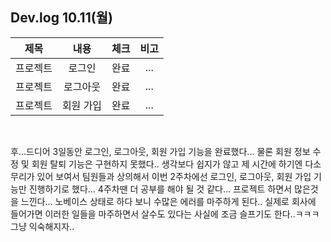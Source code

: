 ## Dev.log 10.11(월)

  |제목|내용|체크|비고|
|:------:|:------:|:------:|:------:|
|프로젝트|로그인|완료|...|
|프로젝트|로그아웃|완료|...|
|프로젝트|회원 가입|완료|...|


<br />

후...드디어 3일동안 로그인, 로그아웃, 회원 가입 기능을 완료했다... 물론 회원 정보 수정 및 회원 탈퇴 기능은 구현하지 못했다.. 생각보다 쉽지가 않고 제 시간에 하기엔 다소 무리가 있어 보여서 팀원들과 상의해서 이번 2주차에선 로그인, 로그아웃, 회원 가입 기능만 진행하기로 했다... 4주차땐 더 공부를 해야 될 것 같다... 프로젝트 하면서 많은것을 느낀다... 노베이스 상태로 하다 보니 수많은 에러를 마주하게 된다.. 실제로 회사에 들어가면 이러한 일들을 마주하면서 살수도 있다는 사실에 조금 슬프기도 한다..ㅋㅋㅋ 그냥 익숙해지자..

<br />